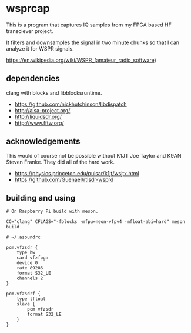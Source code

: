 # wsprcap

This is a program that captures IQ samples from my FPGA based HF transciever project.

It filters and downsamples the signal in two minute chunks so that I can analyze it for WSPR signals.

https://en.wikipedia.org/wiki/WSPR_(amateur_radio_software)


## dependencies

clang with blocks and libblocksruntime.

* https://github.com/nickhutchinson/libdispatch
* http://alsa-project.org/
* http://liquidsdr.org/
* http://www.fftw.org/

## acknowledgements

This would of course not be possible without K1JT Joe Taylor and K9AN Steven Franke. They did all of the hard work.

* https://physics.princeton.edu/pulsar/k1jt/wsjtx.html
* https://github.com/Guenael/rtlsdr-wsprd


## building and using

```
# On Raspberry Pi build with meson.

CC="clang" CFLAGS="-fblocks -mfpu=neon-vfpv4 -mfloat-abi=hard" meson build
```

```
# ~/.asoundrc

pcm.vfzsdr {
    type hw
    card vfzfpga
    device 0
    rate 89286
    format S32_LE
    channels 2
}

pcm.vfzsdrf {
    type lfloat
    slave {
        pcm vfzsdr
        format S32_LE
    }
}
```

